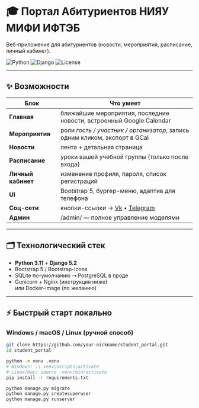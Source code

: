 # 🎓 Портал Абитуриентов НИЯУ МИФИ ИФТЭБ

Веб-приложение для абитуриентов
(новости, мероприятия, расписание, личный кабинет).

![Python](https://img.shields.io/badge/Python-3.11-blue?logo=python)
![Django](https://img.shields.io/badge/Django-5.2-success?logo=django)
![License](https://img.shields.io/badge/License-MIT-informational)

---

## ✨ Возможности

| Блок | Что умеет |
|------|-----------|
| **Главная** | ближайшие мероприятия, последние новости, встроенный Google Calendar |
| **Мероприятия** | роли _гость / участник / организатор_, запись одним кликом, экспорт в GCal |
| **Новости** | лента + детальная страница |
| **Расписание** | уроки вашей учебной группы (только после входа) |
| **Личный кабинет** | изменение профиля, пароля, список регистраций |
| **UI** | Bootstrap 5, бургер-меню, адаптив для телефона |
| **Соц-сети** | кнопки-ссылки → [Vk](https://vk.com/reusovet) • [Telegram](https://t.me/ffm_sovetreu) |
| **Админ** | /admin/ — полное управление моделями |

---

## 🗂 Технологический стек

* **Python 3.11** + **Django 5.2**
* Bootstrap 5 / Bootstrap-Icons
* SQLite по-умолчанию ⇢ PostgreSQL в проде
* Gunicorn + Nginx (инструкция ниже)  
  _или_ Docker-image (по желанию)

---

## ⚡ Быстрый старт локально

### Windows / macOS / Linux (ручной способ)

```bash
git clone https://github.com/your-nickname/student_portal.git
cd student_portal

python -m venv .venv
# Windows: .\.venv\Scripts\activate
# Linux/Mac: source .venv/bin/activate
pip install -r requirements.txt

python manage.py migrate
python manage.py createsuperuser
python manage.py runserver
